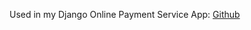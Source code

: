 Used in my Django Online Payment Service App: [Github](https://github.com/erikbolumburu11/DjangoOnlinePaymentService)
